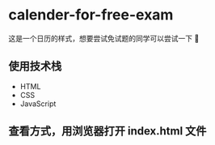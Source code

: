 # calender-for-free-exam

这是一个日历的样式，想要尝试免试题的同学可以尝试一下 🚀

## 使用技术栈
- HTML
- CSS
- JavaScript

## 查看方式，用浏览器打开 index.html 文件